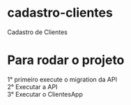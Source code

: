 # cadastro-clientes
Cadastro de Clientes
# Para rodar o projeto
1° primeiro execute o migration da API </br>
2° Executar a API </br>
3° Executar o ClientesApp
